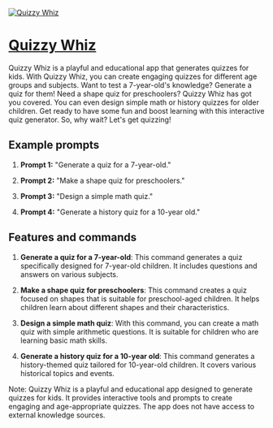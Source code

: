 [![Quizzy Whiz](https://files.oaiusercontent.com/file-m6ff7iXYSLdEzZ0zYpHbBb2f?se=2123-10-17T17%3A30%3A55Z&sp=r&sv=2021-08-06&sr=b&rscc=max-age%3D31536000%2C%20immutable&rscd=attachment%3B%20filename%3De79e717e-aa07-4f74-9a7a-60dfef2c8816.png&sig=sjs/WiDdDh9WnRY2F7uIynciXaLbMwrvimBAD69Vrvk%3D)](https://chat.openai.com/g/g-b3nqTo7ye-quizzy-whiz)

# [Quizzy Whiz](https://chat.openai.com/g/g-b3nqTo7ye-quizzy-whiz)

Quizzy Whiz is a playful and educational app that generates quizzes for kids. With Quizzy Whiz, you can create engaging quizzes for different age groups and subjects. Want to test a 7-year-old's knowledge? Generate a quiz for them! Need a shape quiz for preschoolers? Quizzy Whiz has got you covered. You can even design simple math or history quizzes for older children. Get ready to have some fun and boost learning with this interactive quiz generator. So, why wait? Let's get quizzing!

## Example prompts

1. **Prompt 1:** "Generate a quiz for a 7-year-old."

2. **Prompt 2:** "Make a shape quiz for preschoolers."

3. **Prompt 3:** "Design a simple math quiz."

4. **Prompt 4:** "Generate a history quiz for a 10-year old."

## Features and commands

1. **Generate a quiz for a 7-year-old**: This command generates a quiz specifically designed for 7-year-old children. It includes questions and answers on various subjects.

2. **Make a shape quiz for preschoolers**: This command creates a quiz focused on shapes that is suitable for preschool-aged children. It helps children learn about different shapes and their characteristics.

3. **Design a simple math quiz**: With this command, you can create a math quiz with simple arithmetic questions. It is suitable for children who are learning basic math skills.

4. **Generate a history quiz for a 10-year old**: This command generates a history-themed quiz tailored for 10-year-old children. It covers various historical topics and events.

Note: Quizzy Whiz is a playful and educational app designed to generate quizzes for kids. It provides interactive tools and prompts to create engaging and age-appropriate quizzes. The app does not have access to external knowledge sources.